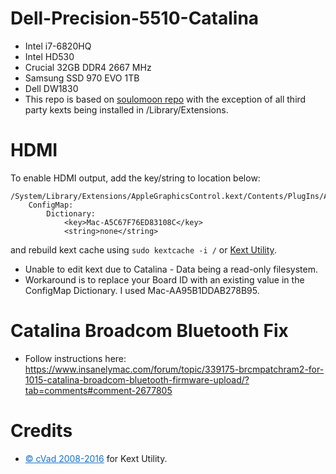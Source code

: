 # Dell-Precision-5510-Catalina
* Intel i7-6820HQ 
* Intel HD530 
* Crucial 32GB DDR4 2667 MHz
* Samsung SSD 970 EVO 1TB 
* Dell DW1830  
* This repo is based on
[soulomoon repo](https://github.com/soulomoon/Dell-Precision-5510-OSX) with the exception of all third party kexts being installed in /Library/Extensions.

# HDMI
To enable HDMI output, add the key/string to location below: 
```
/System/Library/Extensions/AppleGraphicsControl.kext/Contents/PlugIns/AppleGraphicsDevicePolicy.kext/Contents/Info.plist:
	ConfigMap:
		Dictionary:
			<key>Mac-A5C67F76ED83108C</key>
			<string>none</string>
``` 
and rebuild kext cache using 
`sudo kextcache -i /` or [Kext Utility](http://cvad-mac.narod.ru/index/0-4).

* Unable to edit kext due to Catalina - Data being a read-only filesystem. 
* Workaround is to replace your Board ID with an existing value in the ConfigMap Dictionary. I used Mac-AA95B1DDAB278B95.

# Catalina Broadcom Bluetooth Fix

* Follow instructions here: https://www.insanelymac.com/forum/topic/339175-brcmpatchram2-for-1015-catalina-broadcom-bluetooth-firmware-upload/?tab=comments#comment-2677805


# Credits
- <a class="bbc_url" href="http://cvad-mac.narod.ru/" rel="nofollow external" sl-processed="1" style="color: rgb(15, 114, 218);" title="External link">© cVad 2008-2016</a> for Kext Utility.
